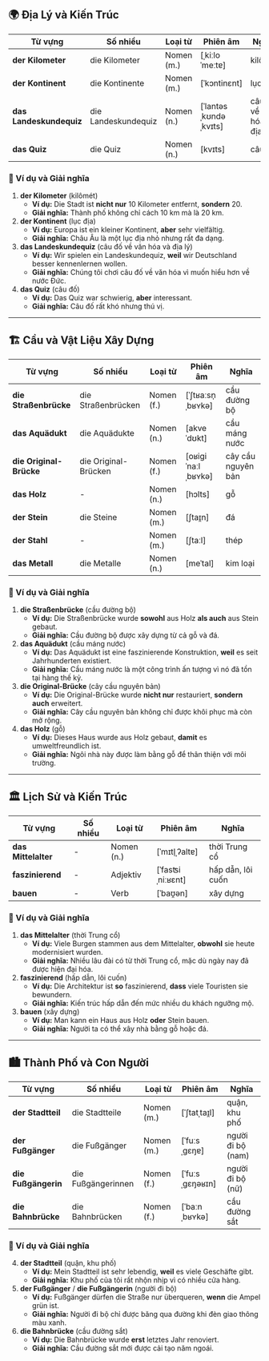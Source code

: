 ## **🌍 Địa Lý và Kiến Trúc**

|**Từ vựng**|**Số nhiều**|**Loại từ**|**Phiên âm**|**Nghĩa**|
|---|---|---|---|---|
|**der Kilometer**|die Kilometer|Nomen (m.)|[ˌkiːloˈmeːtɐ]|kilômét|
|**der Kontinent**|die Kontinente|Nomen (m.)|[ˈkɔntinɛnt]|lục địa|
|**das Landeskundequiz**|die Landeskundequiz|Nomen (n.)|[ˈlantəsˌkʊndəˌkvɪts]|câu đố về văn hóa và địa lý|
|**das Quiz**|die Quiz|Nomen (n.)|[kvɪts]|câu đố|

### **📌 Ví dụ và Giải nghĩa**

1. **der Kilometer** (kilômét)
    - **Ví dụ:** Die Stadt ist **nicht nur** 10 Kilometer entfernt, **sondern** 20.
    - **Giải nghĩa:** Thành phố không chỉ cách 10 km mà là 20 km.
2. **der Kontinent** (lục địa)
    - **Ví dụ:** Europa ist ein kleiner Kontinent, **aber** sehr vielfältig.
    - **Giải nghĩa:** Châu Âu là một lục địa nhỏ nhưng rất đa dạng.
3. **das Landeskundequiz** (câu đố về văn hóa và địa lý)
    - **Ví dụ:** Wir spielen ein Landeskundequiz, **weil** wir Deutschland besser kennenlernen wollen.
    - **Giải nghĩa:** Chúng tôi chơi câu đố về văn hóa vì muốn hiểu hơn về nước Đức.
4. **das Quiz** (câu đố)
    - **Ví dụ:** Das Quiz war schwierig, **aber** interessant.
    - **Giải nghĩa:** Câu đố rất khó nhưng thú vị.

---

## **🏗️ Cầu và Vật Liệu Xây Dựng**

|**Từ vựng**|**Số nhiều**|**Loại từ**|**Phiên âm**|**Nghĩa**|
|---|---|---|---|---|
|**die Straßenbrücke**|die Straßenbrücken|Nomen (f.)|[ˈʃtʁaːsn̩ˌbʁʏkə]|cầu đường bộ|
|**das Aquädukt**|die Aquädukte|Nomen (n.)|[akveˈdʊkt]|cầu máng nước|
|**die Original-Brücke**|die Original-Brücken|Nomen (f.)|[oʁiɡiˈnaːlˌbʁʏkə]|cây cầu nguyên bản|
|**das Holz**|-|Nomen (n.)|[hɔlts]|gỗ|
|**der Stein**|die Steine|Nomen (m.)|[ʃtaɪ̯n]|đá|
|**der Stahl**|-|Nomen (m.)|[ʃtaːl]|thép|
|**das Metall**|die Metalle|Nomen (n.)|[meˈtal]|kim loại|

### **📌 Ví dụ và Giải nghĩa**

1. **die Straßenbrücke** (cầu đường bộ)
    - **Ví dụ:** Die Straßenbrücke wurde **sowohl** aus Holz **als auch** aus Stein gebaut.
    - **Giải nghĩa:** Cầu đường bộ được xây dựng từ cả gỗ và đá.
2. **das Aquädukt** (cầu máng nước)
    - **Ví dụ:** Das Aquädukt ist eine faszinierende Konstruktion, **weil** es seit Jahrhunderten existiert.
    - **Giải nghĩa:** Cầu máng nước là một công trình ấn tượng vì nó đã tồn tại hàng thế kỷ.
3. **die Original-Brücke** (cây cầu nguyên bản)
    - **Ví dụ:** Die Original-Brücke wurde **nicht nur** restauriert, **sondern auch** erweitert.
    - **Giải nghĩa:** Cây cầu nguyên bản không chỉ được khôi phục mà còn mở rộng.
4. **das Holz** (gỗ)
    - **Ví dụ:** Dieses Haus wurde aus Holz gebaut, **damit** es umweltfreundlich ist.
    - **Giải nghĩa:** Ngôi nhà này được làm bằng gỗ để thân thiện với môi trường.

---

## **🏛️ Lịch Sử và Kiến Trúc**

|**Từ vựng**|**Số nhiều**|**Loại từ**|**Phiên âm**|**Nghĩa**|
|---|---|---|---|---|
|**das Mittelalter**|-|Nomen (n.)|[ˈmɪtl̩ˌʔaltɐ]|thời Trung cổ|
|**faszinierend**|-|Adjektiv|[ˈfasʦiˌniːʁɛnt]|hấp dẫn, lôi cuốn|
|**bauen**|-|Verb|[ˈbaʊ̯ən]|xây dựng|

### **📌 Ví dụ và Giải nghĩa**

1. **das Mittelalter** (thời Trung cổ)
    - **Ví dụ:** Viele Burgen stammen aus dem Mittelalter, **obwohl** sie heute modernisiert wurden.
    - **Giải nghĩa:** Nhiều lâu đài có từ thời Trung cổ, mặc dù ngày nay đã được hiện đại hóa.
2. **faszinierend** (hấp dẫn, lôi cuốn)
    - **Ví dụ:** Die Architektur ist **so** faszinierend, **dass** viele Touristen sie bewundern.
    - **Giải nghĩa:** Kiến trúc hấp dẫn đến mức nhiều du khách ngưỡng mộ.
3. **bauen** (xây dựng)
    - **Ví dụ:** Man kann ein Haus aus Holz **oder** Stein bauen.
    - **Giải nghĩa:** Người ta có thể xây nhà bằng gỗ hoặc đá.

---

## **🏙️ Thành Phố và Con Người**

|**Từ vựng**|**Số nhiều**|**Loại từ**|**Phiên âm**|**Nghĩa**|
|---|---|---|---|---|
|**der Stadtteil**|die Stadtteile|Nomen (m.)|[ˈʃtatˌtaɪ̯l]|quận, khu phố|
|**der Fußgänger**|die Fußgänger|Nomen (m.)|[ˈfuːsˌɡɛŋɐ]|người đi bộ (nam)|
|**die Fußgängerin**|die Fußgängerinnen|Nomen (f.)|[ˈfuːsˌɡɛŋəʁɪn]|người đi bộ (nữ)|
|**die Bahnbrücke**|die Bahnbrücken|Nomen (f.)|[ˈbaːnˌbʁʏkə]|cầu đường sắt|

### **📌 Ví dụ và Giải nghĩa**

4. **der Stadtteil** (quận, khu phố)
    - **Ví dụ:** Mein Stadtteil ist sehr lebendig, **weil** es viele Geschäfte gibt.
    - **Giải nghĩa:** Khu phố của tôi rất nhộn nhịp vì có nhiều cửa hàng.
5. **der Fußgänger** / **die Fußgängerin** (người đi bộ)
    - **Ví dụ:** Fußgänger dürfen die Straße nur überqueren, **wenn** die Ampel grün ist.
    - **Giải nghĩa:** Người đi bộ chỉ được băng qua đường khi đèn giao thông màu xanh.
6. **die Bahnbrücke** (cầu đường sắt)
    - **Ví dụ:** Die Bahnbrücke wurde **erst** letztes Jahr renoviert.
    - **Giải nghĩa:** Cầu đường sắt mới được cải tạo năm ngoái.